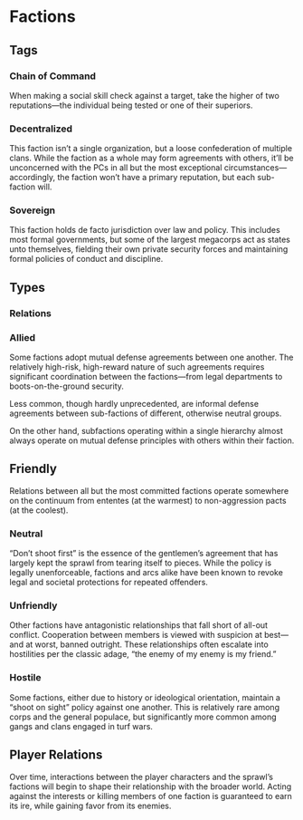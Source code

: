 # Factions

## Tags

### Chain of Command

When making a social skill check against a target, take the higher of two reputations—the individual being tested or one of their superiors.

### Decentralized

This faction isn’t a single organization, but a loose confederation of multiple clans. While the faction as a whole may form agreements with others, it’ll be unconcerned with the PCs in all but the most exceptional circumstances—accordingly, the faction won’t have a primary reputation, but each sub-faction will.

### Sovereign

This faction holds de facto jurisdiction over law and policy. This includes most formal governments, but some of the largest megacorps act as states unto themselves, fielding their own private security forces and maintaining formal policies of conduct and discipline.

## Types

### Relations

### Allied

Some factions adopt mutual defense agreements between one another. The relatively high-risk, high-reward nature of such agreements requires significant coordination between the factions—from legal departments to boots-on-the-ground security.

Less common, though hardly unprecedented, are informal defense agreements between sub-factions of different, otherwise neutral groups.

On the other hand, subfactions operating within a single hierarchy almost always operate on mutual defense principles with others within their faction.

## Friendly

Relations between all but the most committed factions operate somewhere on the continuum from ententes (at the warmest) to non-aggression pacts (at the coolest).

### Neutral

“Don’t shoot first” is the essence of the gentlemen’s agreement that has largely kept the sprawl from tearing itself to pieces. While the policy is legally unenforceable, factions and arcs alike have been known to revoke legal and societal protections for repeated offenders.

### Unfriendly

Other factions have antagonistic relationships that fall short of all-out conflict. Cooperation between members is viewed with suspicion at best—and at worst, banned outright. These relationships often escalate into hostilities per the classic adage, “the enemy of my enemy is my friend.”

### Hostile

Some factions, either due to history or ideological orientation, maintain a “shoot on sight” policy against one another. This is relatively rare among corps and the general populace, but significantly more common among gangs and clans engaged in turf wars.

## Player Relations

Over time, interactions between the player characters and the sprawl’s factions will begin to shape their relationship with the broader world. Acting against the interests or killing members of one faction is guaranteed to earn its ire, while gaining favor from its enemies.
